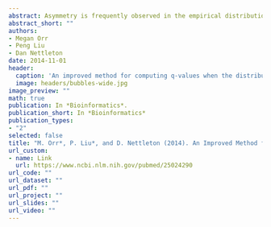 ```yaml
---
abstract: Asymmetry is frequently observed in the empirical distribution of test statistics that results from the analysis of gene expression experiments. This asymmetry indicates an asymmetry in the distribution of effect sizes. A common method for identifying differentially expressed (DE) genes in a gene expression experiment while controlling false discovery rate (FDR) is Storey's q-value method. This method ranks genes based solely on the P-values from each gene in the experiment. We propose a method that alters and improves upon the q-value method by taking the sign of the test statistics, in addition to the P-values, into account. Through two simulation studies (one involving independent normal data and one involving microarray data), we show that the proposed method, when compared with the traditional q-value method, generally provides a better ranking for genes as well as a higher number of truly DE genes declared to be DE, while still adequately controlling FDR. We illustrate the proposed method by analyzing two microarray datasets, one from an experiment of thale cress seedlings and the other from an experiment of maize leaves.
abstract_short: ""
authors:
- Megan Orr 
- Peng Liu  
- Dan Nettleton
date: 2014-11-01
header:
  caption: 'An improved method for computing q-values when the distribution of effect sizes is asymmetric'
  image: headers/bubbles-wide.jpg
image_preview: ""
math: true
publication: In *Bioinformatics*.
publication_short: In *Bioinformatics*
publication_types:
- "2"
selected: false
title: "M. Orr*, P. Liu*, and D. Nettleton (2014). An Improved Method for Computing Q-values when the Distribution of Effect Sizes is Asymmetric. Bioinformatics, 30(21):3044-3053."
url_custom:
- name: Link
  url: https://www.ncbi.nlm.nih.gov/pubmed/25024290
url_code: ""
url_dataset: ""
url_pdf: ""
url_project: ""
url_slides: ""
url_video: ""
---
```


